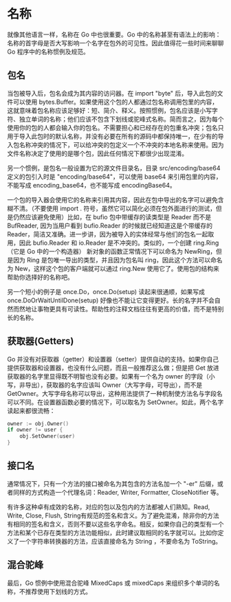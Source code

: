 # 名称

就像其他语言一样，名称在 Go 中也很重要。Go 中的名称甚至有语法上的影响：名称的首字母是否大写影响一个名字在包外的可见性。因此值得花一些时间来聊聊 Go 程序中的名称惯例及规范。

## 包名

当包被导入后，包名会成为其内容的访问器。在 import "byte" 后，导入此包的文件可以使用 bytes.Buffer。如果使用这个包的人都通过包名称调用包里的内容，这就意味着包名称应该足够好：短、简介、释义。按照惯例，包名应该是小写字符、独立单词的名称；他们应该不包含下划线或驼峰式名称。简而言之，因为每个使用你的包的人都会输入你的包名。不需要担心和已经存在的包重名冲突；包名只用于导入此包时的默认名称，并没有必要在所有的源码中都保持唯一，在少有的导入包名称冲突的情况下，可以给冲突的包定义一个不冲突的本地名称来使用。因为文件名称决定了使用的是哪个包，因此任何情况下都很少出现混淆。

另一个惯例，是包名一般设置为它的源文件目录名，目录 src/encoding/base64 定义的包引入时是 "encoding/base64"，可以使用 base64 来引用包里的内容，不能写成 encoding_base64，也不能写成 encodingBase64。

一个包的导入器会使用它的名称来引用其内容，因此在包中导出的名字可以避免含糊不清。（不要使用 import . 符号，虽然它可以简化必须在包外面进行的测试，但是仍然应该避免使用）比如，在 bufio 包中带缓存的读类型是 Reader 而不是 BufReader, 因为当用户看到 bufio.Reader 的时候就已经知道这是个带缓存的 Reader，简洁又准确。进一步讲，因为被导入的实体经常与他们的包名一起取用，因此 bufio.Reader 和 io.Reader 是不冲突的。类似的，一个创建 ring.Ring（它是 Go 中的一个构造器） 新对象的函数正常情况下可以命名为 NewRing，但是因为 Ring 是包唯一导出的类型，并且因为包名叫 ring，因此这个方法可以命名为 New，这样这个包的客户端就可以通过 ring.New 使用它了。使用包的结构来帮助你选择好的名称吧。


另一个短小的例子是 once.Do，once.Do(setup) 读起来很通顺，如果写成 once.DoOrWaitUntilDone(setup) 好像也不能让它变得更好。长的名字并不会自然而然地让事物更具有可读性。帮助性的注释文档往往有更高的价值，而不是特别长的名称。

## 获取器(Getters)

Go 并没有对获取器（getter）和设置器（setter）提供自动的支持。如果你自己提供获取器和设置器，也没有什么问题，而且一般推荐这么做；但是把 Get 放进获取器的名字里显得既不明智也没有必要。如果有一个名为 owner 的字段（小写，非导出），获取器的名字应该叫 Owner（大写字母，可导出），而不是 GetOwner。大写字母名称可以导出，这种用法提供了一种机制使方法名与字段名可以不同。在设置器函数必要的情况下，可以取名为 SetOwner。如此，两个名字读起来都很流畅：

```go
owner := obj.Owner()
if owner != user {
    obj.SetOwner(user)
}
```

## 接口名

通常情况下，只有一个方法的接口被命名为其包含的方法名加一个 "-er" 后缀，或者同样的方式构造一个代理名词：Reader, Writer, Formatter, CloseNotifier 等。

有许多这种卓有成效的名称，对应的包以及包内的方法都被人们熟知。Read, Write, Close, Flush, String有规范的签名和含义。为了避免混淆，除非你的方法有相同的签名和含义，否则不要以这些名字命名。相反，如果你自己的类型有一个方法和某个已存在类型的方法功能相似，此时建议取相同的名字就可以。比如你定义了一个字符串转换器的方法，应该直接命名为 String ，不要命名为 ToString。


## 混合驼峰

最后，Go 惯例中使用混合驼峰 MixedCaps 或 mixedCaps 来组织多个单词的名称，不推荐使用下划线的方式。